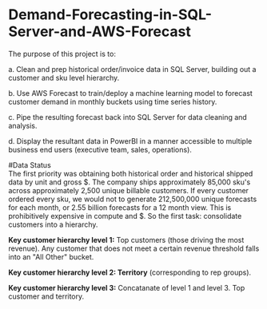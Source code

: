 # Demand-Forecasting-in-SQL-Server-and-AWS-Forecast

The purpose of this project is to:  
  
  a. Clean and prep historical order/invoice data in SQL Server, building out a customer and sku level hierarchy.
    
  b. Use AWS Forecast to train/deploy a machine learning model to forecast customer demand in monthly buckets using time series history.
    
  c. Pipe the resulting forecast back into SQL Server for data cleaning and analysis.
  
  d. Display the resultant data in PowerBI in a manner accessible to multiple business end users (executive team, sales, operations).
  
  #Data Status  
  The first priority was obtaining both historical order and historical shipped data by unit and gross $. The company ships approximately 85,000 sku's across approximately 2,500 unique billable customers. If every customer ordered every sku, we would not to generate 212,500,000 unique forecasts for each month, or 2.55 billion forecasts for a 12 month view. This is prohibitively expensive in compute and $.  So the first task: consolidate customers into a hierarchy.  
  
 **Key customer hierarchy level 1:** Top customers (those driving the most revenue). Any customer that does not meet a certain revenue threshold falls into an "All Other" bucket.
  
 **Key customer hierarchy level 2: Territory** (corresponding to rep groups).
  
 **Key customer hierarchy level 3:** Concatanate of level 1 and level 3. Top customer and territory.  

